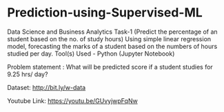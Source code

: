# Prediction-using-Supervised-ML
Data Science and Business Analytics Task-1 (Predict the percentage of an student based on the no. of study hours) Using simple linear regression model, forecasting the marks of a student based on the numbers of hours studied per day. Tool(s) Used - Python (Jupyter Notebook)



Problem statement : What will be predicted score if a student studies for 9.25 hrs/ day?

Dataset: http://bit.ly/w-data


Youtube Link: https://youtu.be/GUvyjwpFqNw



